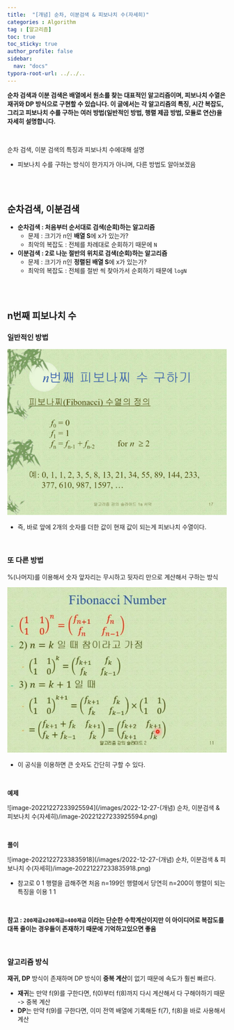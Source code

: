 ```yaml
---
title:  "[개념] 순차, 이분검색 & 피보나치 수(자세히)"
categories : Algorithm
tag : [알고리즘]
toc: true
toc_sticky: true
author_profile: false
sidebar:
  nav: "docs"
typora-root-url: ../../..
---
```




**순차 검색과 이분 검색은 배열에서 원소를 찾는 대표적인 알고리즘이며, 피보나치 수열은 재귀와 DP 방식으로 구현할 수 있습니다. 이 글에서는 각 알고리즘의 특징, 시간 복잡도, 그리고 피보나치 수를 구하는 여러 방법(일반적인 방법, 행렬 제곱 방법, 모듈로 연산)을 자세히 설명합니다.**

<br>

순차 검색, 이분 검색의 특징과 피보나치 수에대해 설명

* 피보나치 수를 구하는 방식이 한가지가 아니며, 다른 방법도 알아보겠음

<br><br>

## 순차검색, 이분검색

* **순차검색 : 처음부터 순서대로 검색(순회)하는 알고리즘**
  * 문제 : 크기가 n인 **배열 S**에 x가 있는가?
  * 최악의 복잡도 : 전체를 차례대로 순회하기 때문에 `N`
* **이분검색 : 2로 나눈 절반의 위치로 검색(순회)하는 알고리즘**
  * 문제 : 크기가 n인 **정렬된 배열 S**에 x가 있는가?
  * 최악의 복잡도 : 전체를 절반 씩 찾아가서 순회하기 때문에 `logN`

<br><br>

## n번째 피보나치 수

### 일반적인 방법

<img src="/images/2022-12-27-(개념) 순차, 이분검색 & 피보나치 수(자세히)/image-20221227233300677.png" alt="image-20221227233300677" style="zoom:80%;" />

* 즉, 바로 앞에 2개의 숫자를 더한 값이 현재 값이 되는게 피보나치 수열이다.

<br>

### 또 다른 방법

%(나머지)를 이용해서 숫자 앞자리는 무시하고 뒷자리 만으로 계산해서 구하는 방식

<img src="/images/2022-12-27-(개념) 순차, 이분검색 & 피보나치 수(자세히)/image-20221228192647357.png" alt="image-20221228192647357" style="zoom:80%;" />

* 이 공식을 이용하면 큰 숫자도 간단히 구할 수 있다.

<br>

**예제**

![image-20221227233925594](/images/2022-12-27-(개념) 순차, 이분검색 & 피보나치 수(자세히)/image-20221227233925594.png)

<br>

**풀이**

![image-20221227233835918](/images/2022-12-27-(개념) 순차, 이분검색 & 피보나치 수(자세히)/image-20221227233835918.png)

* 참고로  0 1 행렬을 곱해주면 처음 n=199인 행렬에서 당연히 n=200이 행렬이 되는 특징을 이용
  			              1 1

<br>

**참고 : `200제곱x200제곱=400제곱` 이라는 단순한 수학계산이지만 이 아이디어로 복잡도를 대폭 줄이는 경우들이 존재하기 때문에 기억하고있으면 좋음**

<br>

### 알고리즘 방식

**재귀, DP** 방식이 존재하며 DP 방식이 **중복 계산**이 없기 때문에 속도가 훨씬 빠르다.

* **재귀**는 만약 f(9)를 구한다면, f(0)부터 f(8)까지 다시 계산해서 다 구해야하기 때문 -> 중복 계산
* **DP**는 만약 f(9)를 구한다면, 이미 전역 배열에 기록해둔 f(7), f(8)을 바로 사용해서 계산

